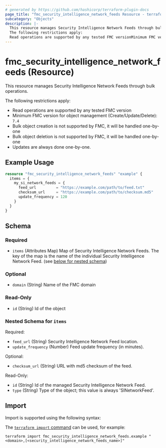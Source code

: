 ```yaml
---
# generated by https://github.com/hashicorp/terraform-plugin-docs
page_title: "fmc_security_intelligence_network_feeds Resource - terraform-provider-fmc"
subcategory: "Objects"
description: |-
  This resource manages Security Intelligence Network Feeds through bulk operations.
  The following restrictions apply:
  Read operations are supported by any tested FMC versionMinimum FMC version for object management (Create/Update/Delete): 7.4Bulk object creation is not supported by FMC, it will be handled one-by-oneBulk object deletion is not supported by FMC, it will be handled one-by-oneUpdates are always done one-by-one.
---
```


# fmc_security_intelligence_network_feeds (Resource)

This resource manages Security Intelligence Network Feeds through bulk operations.

The following restrictions apply:
  - Read operations are supported by any tested FMC version
  - Minimum FMC version for object management (Create/Update/Delete): `7.4`
  - Bulk object creation is not supported by FMC, it will be handled one-by-one
  - Bulk object deletion is not supported by FMC, it will be handled one-by-one
  - Updates are always done one-by-one.

## Example Usage

```terraform
resource "fmc_security_intelligence_network_feeds" "example" {
  items = {
    my_si_network_feeds = {
      feed_url         = "https://example.com/path/to/feed.txt"
      checksum_url     = "https://example.com/path/to/checksum.md5"
      update_frequency = 120
    }
  }
}
```

<!-- schema generated by tfplugindocs -->
## Schema

### Required

- `items` (Attributes Map) Map of Security Intelligence Network Feeds. The key of the map is the name of the individual Security Intelligence Network Feed. (see [below for nested schema](#nestedatt--items))

### Optional

- `domain` (String) Name of the FMC domain

### Read-Only

- `id` (String) Id of the object

<a id="nestedatt--items"></a>
### Nested Schema for `items`

Required:

- `feed_url` (String) Security Intelligence Network Feed location.
- `update_frequency` (Number) Feed update frequency (in minutes).

Optional:

- `checksum_url` (String) URL with md5 checksum of the feed.

Read-Only:

- `id` (String) Id of the managed Security Intelligence Network Feed.
- `type` (String) Type of the object; this value is always 'SINetworkFeed'.

## Import

Import is supported using the following syntax:

The [`terraform import` command](https://developer.hashicorp.com/terraform/cli/commands/import) can be used, for example:

```shell
terraform import fmc_security_intelligence_network_feeds.example "<domain>,[<security_intelligence_network_feeds_name>]"
```
